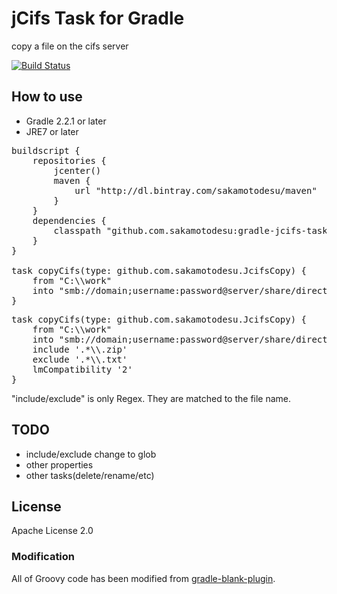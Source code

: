 # jCifs Task for Gradle

copy a file on the cifs server

[![Build Status](https://travis-ci.org/sakamotodesu/gradle-jcifs-tasks.svg?branch=master)](https://travis-ci.org/sakamotodesu/gradle-jcifs-tasks)

## How to use

* Gradle 2.2.1 or later
* JRE7 or later

<pre>
buildscript {
    repositories {
        jcenter()
        maven {
            url "http://dl.bintray.com/sakamotodesu/maven"
        }
    }
    dependencies {
        classpath "github.com.sakamotodesu:gradle-jcifs-tasks:0.2"
    }
}

task copyCifs(type: github.com.sakamotodesu.JcifsCopy) {
    from "C:\\work"
    into "smb://domain;username:password@server/share/directory/path"
}
</pre>


<pre>
task copyCifs(type: github.com.sakamotodesu.JcifsCopy) {
    from "C:\\work"
    into "smb://domain;username:password@server/share/directory/path"
    include '.*\\.zip'
    exclude '.*\\.txt'
    lmCompatibility '2'
}
</pre>

"include/exclude" is only Regex. They are matched to the file name.


## TODO

- include/exclude change to glob
- other properties
- other tasks(delete/rename/etc)

## License

Apache License 2.0

### Modification

All of Groovy code has been modified from [gradle-blank-plugin](https://github.com/int128/gradle-plugin-blank).